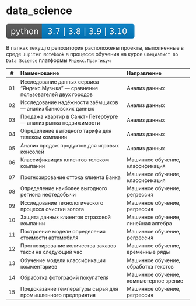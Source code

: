 # data_science

[![web](https://github.com/albertojosanu/data_science/blob/main/python.svg)](https://github.com/albertojosanu/data_science)

В папках текущго репозитория расположены проекты, выполненные в среде `Jupiter Notebook` в процессе обучения на курсе `Специалист по Data Science` платформы `Яндекс.Практикум` 

| # | Наименование | Направление |
| :---: | :--------------------- | :--------------------------- |
| 01 | Исследование данных сервиса “Яндекс.Музыка” — сравнение пользователей двух городов | Анализ данных |
| 02 | Исследование надёжности заёмщиков — анализ банковских данных | Анализ данных |
| 03 | Продажа квартир в Санкт-Петербурге — анализ рынка недвижимости | Анализ данных |
| 04 | Определение выгодного тарифа для телеком компании | Анализ данных |
| 05 | Анализ продаж продуктов для игровых консолей | Анализ данных |
| 06 | Классификаиция клиентов телеком компании | Машинное обучение, классификация |
| 07 | Прогнозирование оттока клиента Банка | Машинное обучение, классификация |
| 08 | Определение наиболее выгодного региона нефтедобычи | Машинное обучение, регрессия |
| 09 | Исследование технологического процесса очистки золота | Машинное обучение, регрессия |
| 10 | Защита данных клиентов страховой компании | Машинное обучение, линейная алгебра |
| 11 | Построение модели определения стоимости автомобиля | Машинное обучение, регрессия |
| 12 | Прогнозирование количества заказов такси на следующий час | Машинное обучение, временные ряды |
| 13 | Обучение модели классификации комментариев | Машинное обучение, обработка текстов |
| 14 | Обработка фотографий покупателя | Машинное обучение, компьютерное зрение |
| 15 | Предсказание температуры сырья для промышленного предприятия | Машинное обучение, регрессия |
